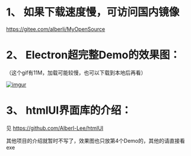 

# 1、 如果下载速度慢，可访问国内镜像 
https://gitee.com/alberli/MyOpenSource


# 2、 Electron超完整Demo的效果图：
（这个gif有11M，加载可能较慢，也可以下载到本地后再看）

[![imgur](https://github.com/Alberl-Lee/MyOpenSource/raw/main/4%20Electron%20Demo.gif)]()



# 3、 htmlUI界面库的介绍：
见 https://github.com/Alberl-Lee/htmlUI

其他项目的介绍就暂时不写了，效果图也只放第4个Demo的，其他的请直接看exe

